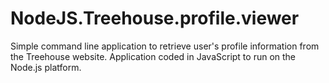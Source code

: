 NodeJS.Treehouse.profile.viewer
===============================

Simple command line application to retrieve user's profile information from the Treehouse website. 
Application coded in JavaScript to run on the Node.js platform.
